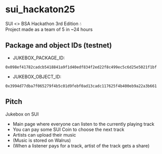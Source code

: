 # sui_hackaton25
SUI &lt;> BSA Hackathon 3rd Edition 💧  
Project made as a team of 5 in ~24 hours

## Package and object IDs (testnet)
- JUKEBOX_PACKAGE_ID:
```
0x098ef41782cadcb5418841a9f1d40edf834f2ed22f8c499ec5c6d25e5021f1bf
```
- JUKEBOX_OBJECT_ID:
```
0x3994d77dba7f065279f4b5c01d9febf0ad13cadc117625f4b400eb9a22a3b661
```

## Pitch
Jukebox on SUI  
- Main page where everyone can listen to the currently playing track
- You can pay some SUI Coin to choose the next track
- Artists can upload their music
- (Music is stored on Walrus)
- (When a listener pays for a track, artist of the track gets a share)  
